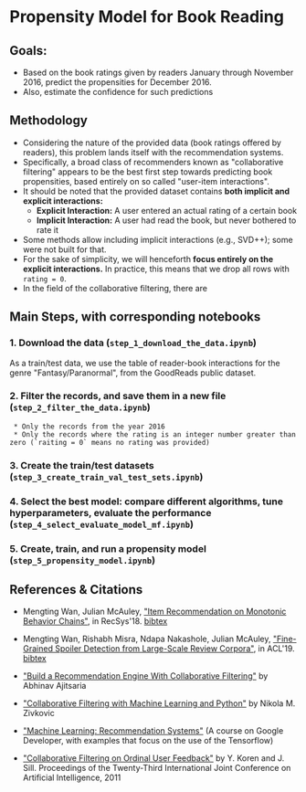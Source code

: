 # Propensity Model for Book Reading

## Goals:
 * Based on the book ratings given by readers January through November 2016, predict the propensities for December 2016.
 * Also, estimate the confidence for such predictions
 
## Methodology
 * Considering the nature of the provided data (book ratings offered by readers), this problem lands itself with the recommendation systems.
 * Specifically, a broad class of recommenders known as "collaborative filtering" appears to be the best first step towards predicting book propensities, based entirely on so called "user-item interactions".
 * It should be noted that the provided dataset contains __both implicit and explicit interactions:__
     * __Explicit Interaction:__ A user entered an actual rating of a certain book
     * __Implicit Interaction:__ A user had read the book, but never bothered to rate it
 * Some methods allow including implicit interactions (e.g., SVD++); some were not built for that.
 * For the sake of simplicity, we will henceforth __focus entirely on the explicit interactions.__ In practice, this means that we drop all rows with `rating = 0`.
 * In the field of the collaborative filtering, there are 

## Main Steps, with corresponding notebooks

### 1. Download the data (`step_1_download_the_data.ipynb`)

As a train/test data, we use the table of reader-book interactions for the genre "Fantasy/Paranormal", from the GoodReads public dataset.

### 2. Filter the records, and save them in a new file (`step_2_filter_the_data.ipynb`)
     * Only the records from the year 2016
     * Only the records where the rating is an integer number greater than zero (`raiting = 0` means no rating was provided)
     
     
### 3. Create the train/test datasets (`step_3_create_train_val_test_sets.ipynb`)
### 4. Select the best model: compare different algorithms, tune hyperparameters, evaluate the performance (`step_4_select_evaluate_model_mf.ipynb`)
### 5. Create, train, and run a propensity model (`step_5_propensity_model.ipynb`)

## References & Citations

 * Mengting Wan, Julian McAuley, ["Item Recommendation on Monotonic Behavior Chains"](https://github.com/MengtingWan/mengtingwan.github.io/raw/master/paper/recsys18_mwan.pdf), in RecSys'18. [bibtex](https://dblp.uni-trier.de/rec/conf/recsys/WanM18.html?view=bibtex)
 
 * Mengting Wan, Rishabh Misra, Ndapa Nakashole, Julian McAuley, ["Fine-Grained Spoiler Detection from Large-Scale Review Corpora"](https://github.com/MengtingWan/mengtingwan.github.io/raw/master/paper/acl19_mwan.pdf), in ACL'19. [bibtex](https://dblp.uni-trier.de/rec/bibtex/conf/acl/WanMNM19)
 
 * ["Build a Recommendation Engine With Collaborative Filtering"](https://realpython.com/build-recommendation-engine-collaborative-filtering/) by Abhinav Ajitsaria
 
 * ["Collaborative Filtering with Machine Learning and Python"](https://rubikscode.net/2020/04/27/collaborative-filtering-with-machine-learning-and-python/) by Nikola M. Zivkovic
 
 * ["Machine Learning: Recommendation Systems"](https://developers.google.com/machine-learning/recommendation) (A course on Google Developer, with examples that focus on the use of the Tensorflow)
 
 * ["Collaborative Filtering on Ordinal User Feedback"](https://www.ijcai.org/Proceedings/13/Papers/449.pdf) by Y. Koren and J. Sill. Proceedings of the Twenty-Third International Joint Conference on Artificial Intelligence, 2011
